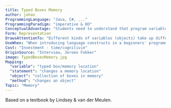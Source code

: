 ```yaml
---
title: Typed Boxes Memory
author: johan
ProgrammingLanguage: "Java, C#, ..."
ProgrammingParadigm: "imperative & OO"
ConceptualAdvantage: "Students need to understand that program variables (or collections of variables in an object) refer to memory locations, which might contain different kinds of values, and that statements (methods) change memory locations for variables (objects)."
Form: Representation
DrawsAttentionTo: "Different kinds of variables (objects) take up different space in memory. Statements and methods change the memory, which is visualized by changing the contents of the boxes when executing a statement or method."
UseWhen: "When introducing language constructs in a beginners' programming course"
Cost: "Investment - time/cognitivie"
OriginSource: "Interview, Jeroen Fokker"
image: TypedBoxesMemory.jpg
Mapping:
  "variable": "typed box/memory location"
  "statement": "changes a memory location"
  "object": "collection of boxes in memory"
  "method": "changes an object"
Topic: "Memory"
---
```


Based on a textbook by Lindsey & van der Meulen.
